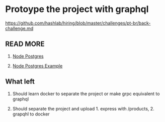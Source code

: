 # Protoype the project with graphql

https://github.com/hashlab/hiring/blob/master/challenges/pt-br/back-challenge.md

## READ MORE

1. [Node Postgres](https://node-postgres.com)

2. [Node Postgres Example](https://blog.logrocket.com/setting-up-a-restful-api-with-node-js-and-postgresql-d96d6fc892d8/)

## What left

1. Should learn docker to separate the project or make grpc equivalent to graphql

2. Should separate the project and upload 1. express with /products, 2. grapqhl to docker
